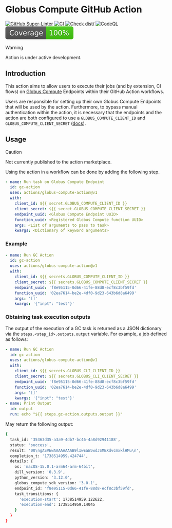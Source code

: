 # Globus Compute GitHub Action

[![GitHub Super-Linter](https://github.com/ValHayot/globus-compute-github-action/actions/workflows/linter.yml/badge.svg)](https://github.com/ValHayot/globus-compute-github-action/actions/workflows/linter.yml)
[![CI](https://github.com/ValHayot/globus-compute-github-action/actions/workflows/ci.yml/badge.svg)](https://github.com/ValHayot/globus-compute-github-action/actions/workflows/ci.yml)
[![Check dist/](https://github.com/ValHayot/globus-compute-github-action/actions/workflows/check-dist.yml/badge.svg)](https://github.com/ValHayot/globus-compute-github-action/actions/workflows/check-dist.yml)
[![CodeQL](https://github.com/ValHayot/globus-compute-github-action/actions/workflows/codeql-analysis.yml/badge.svg)](https://github.com/ValHayot/globus-compute-github-action/actions/workflows/codeql-analysis.yml)
[![Coverage](./badges/coverage.svg)](./badges/coverage.svg)

> [!WARNING]
>
> Action is under active development.

## Introduction

This action aims to allow users to execute their jobs (and by extension, CI
flows) on
[Globus Compute](https://globus-compute.readthedocs.io/en/stable/sdk.html)
Endpoints within their GitHub Action workflows.

Users are responsible for setting up their own Globus Compute Endpoints that
will be used by the action. Furthermore, to bypass manual authentication within
the action, it is necessary that the endpoints and the action are both
configured to use a `GLOBUS_COMPUTE_CLIENT_ID` and
`GLOBUS_COMPUTE_CLIENT_SECRET`
([docs](https://globus-compute.readthedocs.io/en/stable/sdk.html#client-credentials-with-clients)).

## Usage

> [!CAUTION]
> 
> Not currently published to the action marketplace.

Using the action in a workflow can be done by adding the following step.

```yaml
- name: Run task on Globus Compute Endpoint
  id: gc-action
  uses: actions/globus-compute-action@v1
  with:
    client_id: ${{ secret.GLOBUS_COMPUTE_CLIENT_ID }}
    client_secret: ${{ secret.GLOBUS_COMPUTE_CLIENT_SECRET }}
    endpoint_uuid: <Globus Compute Endpoint UUID>
    function_uuid: <Registered Globus Compute function UUID>
    args: <List of arguments to pass to task>
    kwargs: <Dictionary of keyword arguments>
```

### Example

```yaml
- name: Run GC Action
  id: gc-action
  uses: actions/globus-compute-action@v1
  with:
    client_id: ${{ secrets.GLOBUS_COMPUTE_CLIENT_ID }}
    client_secret: ${{ secrets.GLOBUS_COMPUTE_CLIENT_SECRET }}
    endpoint_uuid: 'f8e95115-0d66-41fe-88d8-ecf8c3bf59fd'
    function_uuid: '02ea7614-be2e-4df0-9d23-643b6d8a6499'
    args: '[]'
    kwargs: '{"inpt": "test"}'
```

### Obtaining task execution outputs

The output of the execution of a GC task is returned as a JSON dictionary via
the `steps.<step_id>.outputs.output` variable. For example, a job defined as
follows:

```yaml
- name: Run GC Action
  id: gc-action
  uses: actions/globus-compute-action@v1
  with:
    client_id: ${{ secrets.GLOBUS_CLI_CLIENT_ID }}
    client_secret: ${{ secrets.GLOBUS_CLI_CLIENT_SECRET }}
    endpoint_uuid: 'f8e95115-0d66-41fe-88d8-ecf8c3bf59fd'
    function_uuid: '02ea7614-be2e-4df0-9d23-643b6d8a6499'
    args: '[]'
    kwargs: '{"inpt": "test"}'
- name: Print Output
  id: output
  run: echo "${{ steps.gc-action.outputs.output }}"
```

May return the following output:

```bash
{
  task_id: '35363d35-a3a9-4db7-bc46-4a8d92941188',
  status: 'success',
  result: '00\ngASVEwAAAAAAAAB9lIwEaW5wdJSMBXdvcmxklHMu\n',
  completion_t: '1738514959.424744',
  details: {
    os: 'macOS-15.0.1-arm64-arm-64bit',
    dill_version: '0.3.9',
    python_version: '3.12.0',
    globus_compute_sdk_version: '3.0.1',
    endpoint_id: 'f8e95115-0d66-41fe-88d8-ecf8c3bf59fd',
    task_transitions: {
      'execution-start': 1738514959.122622,
      'execution-end': 1738514959.14045
    }
  }
}
```

<!--
1. Commit your changes

   ```bash
   git add .
   git commit -m "My first action is ready!"
   ```

1. Push them to your repository

   ```bash
   git push -u origin releases/v1
   ```

1. Create a pull request and get feedback on your action
1. Merge the pull request into the `main` branch

Your action is now published! :rocket:

For information about versioning your action, see
[Versioning](https://github.com/actions/toolkit/blob/master/docs/action-versioning.md)
in the GitHub Actions toolkit.

## Validate the Action

You can now validate the action by referencing it in a workflow file. For
example, [`ci.yml`](./.github/workflows/ci.yml) demonstrates how to reference an
action in the same repository.

```yaml
steps:
  - name: Checkout
    id: checkout
    uses: actions/checkout@v4

  - name: Test Local Action
    id: test-action
    uses: ./
    with:
      milliseconds: 1000

  - name: Print Output
    id: output
    run: echo "${{ steps.test-action.outputs.time }}"
```

For example workflow runs, check out the
[Actions tab](https://github.com/actions/typescript-action/actions)! :rocket:

## Usage

After testing, you can create version tag(s) that developers can use to
reference different stable versions of your action. For more information, see
[Versioning](https://github.com/actions/toolkit/blob/master/docs/action-versioning.md)
in the GitHub Actions toolkit.

To include the action in a workflow in another repository, you can use the
`uses` syntax with the `@` symbol to reference a specific branch, tag, or commit
hash.

```yaml
steps:
  - name: Checkout
    id: checkout
    uses: actions/checkout@v4

  - name: Test Local Action
    id: test-action
    uses: actions/typescript-action@v1 # Commit with the `v1` tag
    with:
      milliseconds: 1000

  - name: Print Output
    id: output
    run: echo "${{ steps.test-action.outputs.time }}"
```

## Publishing a New Release

This project includes a helper script, [`script/release`](./script/release)
designed to streamline the process of tagging and pushing new releases for
GitHub Actions.

GitHub Actions allows users to select a specific version of the action to use,
based on release tags. This script simplifies this process by performing the
following steps:

1. **Retrieving the latest release tag:** The script starts by fetching the most
   recent SemVer release tag of the current branch, by looking at the local data
   available in your repository.
1. **Prompting for a new release tag:** The user is then prompted to enter a new
   release tag. To assist with this, the script displays the tag retrieved in
   the previous step, and validates the format of the inputted tag (vX.X.X). The
   user is also reminded to update the version field in package.json.
1. **Tagging the new release:** The script then tags a new release and syncs the
   separate major tag (e.g. v1, v2) with the new release tag (e.g. v1.0.0,
   v2.1.2). When the user is creating a new major release, the script
   auto-detects this and creates a `releases/v#` branch for the previous major
   version.
1. **Pushing changes to remote:** Finally, the script pushes the necessary
   commits, tags and branches to the remote repository. From here, you will need
   to create a new release in GitHub so users can easily reference the new tags
   in their workflows. -->

